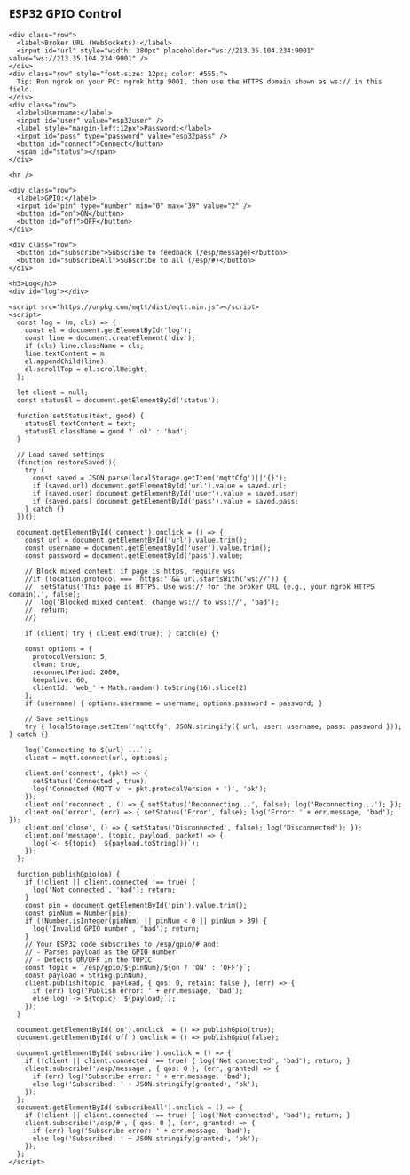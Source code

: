 <!doctype html>
<html>
  <head>
    <meta charset="utf-8" />
    <title>ESP32 GPIO Control (MQTT over WebSockets)</title>
    <style>
      body { font-family: system-ui, sans-serif; max-width: 720px; margin: 24px auto; }
      .row { margin: 8px 0; }
      input[type="number"] { width: 80px; padding: 6px; }
      button { padding: 8px 14px; margin-right: 8px; }
      #log { background: #111; color: #0f0; padding: 10px; height: 220px; overflow: auto; white-space: pre-wrap; }
      .ok { color: #0a0; }
      .bad { color: #a00; }
    </style>
  </head>
  <body>
    <h2>ESP32 GPIO Control</h2>

    <div class="row">
      <label>Broker URL (WebSockets):</label>
      <input id="url" style="width: 380px" placeholder="ws://213.35.104.234:9001" value="ws://213.35.104.234:9001" />
    </div>
    <div class="row" style="font-size: 12px; color: #555;">
      Tip: Run ngrok on your PC: ngrok http 9001, then use the HTTPS domain shown as ws:// in this field.
    </div>
    <div class="row">
      <label>Username:</label>
      <input id="user" value="esp32user" />
      <label style="margin-left:12px">Password:</label>
      <input id="pass" type="password" value="esp32pass" />
      <button id="connect">Connect</button>
      <span id="status"></span>
    </div>

    <hr />

    <div class="row">
      <label>GPIO:</label>
      <input id="pin" type="number" min="0" max="39" value="2" />
      <button id="on">ON</button>
      <button id="off">OFF</button>
    </div>

    <div class="row">
      <button id="subscribe">Subscribe to feedback (/esp/message)</button>
      <button id="subscribeAll">Subscribe to all (/esp/#)</button>
    </div>

    <h3>Log</h3>
    <div id="log"></div>

    <script src="https://unpkg.com/mqtt/dist/mqtt.min.js"></script>
    <script>
      const log = (m, cls) => {
        const el = document.getElementById('log');
        const line = document.createElement('div');
        if (cls) line.className = cls;
        line.textContent = m;
        el.appendChild(line);
        el.scrollTop = el.scrollHeight;
      };

      let client = null;
      const statusEl = document.getElementById('status');

      function setStatus(text, good) {
        statusEl.textContent = text;
        statusEl.className = good ? 'ok' : 'bad';
      }

      // Load saved settings
      (function restoreSaved(){
        try {
          const saved = JSON.parse(localStorage.getItem('mqttCfg')||'{}');
          if (saved.url) document.getElementById('url').value = saved.url;
          if (saved.user) document.getElementById('user').value = saved.user;
          if (saved.pass) document.getElementById('pass').value = saved.pass;
        } catch {}
      })();

      document.getElementById('connect').onclick = () => {
        const url = document.getElementById('url').value.trim();
        const username = document.getElementById('user').value.trim();
        const password = document.getElementById('pass').value;

        // Block mixed content: if page is https, require wss
        //if (location.protocol === 'https:' && url.startsWith('ws://')) {
        //  setStatus('This page is HTTPS. Use wss:// for the broker URL (e.g., your ngrok HTTPS domain).', false);
        //  log('Blocked mixed content: change ws:// to wss://', 'bad');
        //  return;
        //}

        if (client) try { client.end(true); } catch(e) {}

        const options = {
          protocolVersion: 5,
          clean: true,
          reconnectPeriod: 2000,
          keepalive: 60,
          clientId: 'web_' + Math.random().toString(16).slice(2)
        };
        if (username) { options.username = username; options.password = password; }

        // Save settings
        try { localStorage.setItem('mqttCfg', JSON.stringify({ url, user: username, pass: password })); } catch {}

        log(`Connecting to ${url} ...`);
        client = mqtt.connect(url, options);

        client.on('connect', (pkt) => {
          setStatus('Connected', true);
          log('Connected (MQTT v' + pkt.protocolVersion + ')', 'ok');
        });
        client.on('reconnect', () => { setStatus('Reconnecting...', false); log('Reconnecting...'); });
        client.on('error', (err) => { setStatus('Error', false); log('Error: ' + err.message, 'bad'); });
        client.on('close', () => { setStatus('Disconnected', false); log('Disconnected'); });
        client.on('message', (topic, payload, packet) => {
          log(`<- ${topic}  ${payload.toString()}`);
        });
      };

      function publishGpio(on) {
        if (!client || client.connected !== true) {
          log('Not connected', 'bad'); return;
        }
        const pin = document.getElementById('pin').value.trim();
        const pinNum = Number(pin);
        if (!Number.isInteger(pinNum) || pinNum < 0 || pinNum > 39) {
          log('Invalid GPIO number', 'bad'); return;
        }
        // Your ESP32 code subscribes to /esp/gpio/# and:
        // - Parses payload as the GPIO number
        // - Detects ON/OFF in the TOPIC
        const topic = `/esp/gpio/${pinNum}/${on ? 'ON' : 'OFF'}`;
        const payload = String(pinNum);
        client.publish(topic, payload, { qos: 0, retain: false }, (err) => {
          if (err) log('Publish error: ' + err.message, 'bad');
          else log(`-> ${topic}  ${payload}`);
        });
      }

      document.getElementById('on').onclick  = () => publishGpio(true);
      document.getElementById('off').onclick = () => publishGpio(false);

      document.getElementById('subscribe').onclick = () => {
        if (!client || client.connected !== true) { log('Not connected', 'bad'); return; }
        client.subscribe('/esp/message', { qos: 0 }, (err, granted) => {
          if (err) log('Subscribe error: ' + err.message, 'bad');
          else log('Subscribed: ' + JSON.stringify(granted), 'ok');
        });
      };
      document.getElementById('subscribeAll').onclick = () => {
        if (!client || client.connected !== true) { log('Not connected', 'bad'); return; }
        client.subscribe('/esp/#', { qos: 0 }, (err, granted) => {
          if (err) log('Subscribe error: ' + err.message, 'bad');
          else log('Subscribed: ' + JSON.stringify(granted), 'ok');
        });
      };
    </script>
  </body>
</html>
